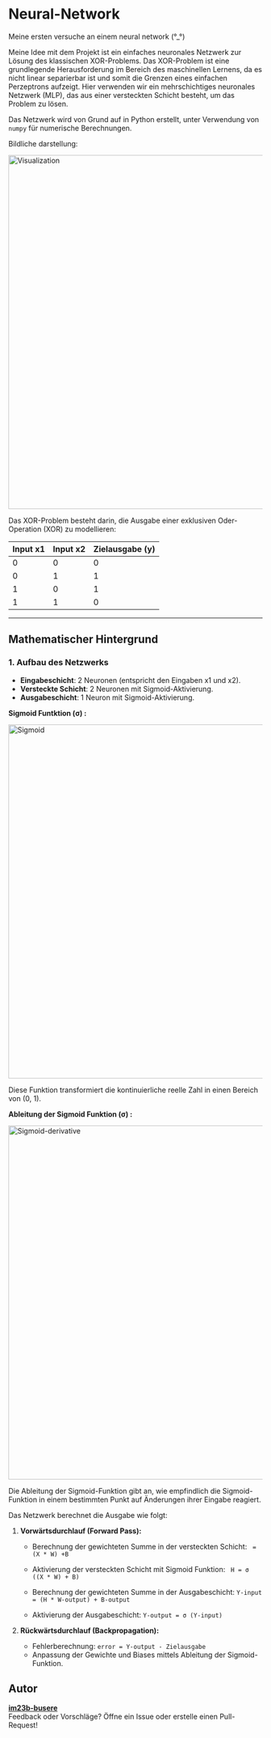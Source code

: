 # Neural-Network
 Meine ersten versuche an einem neural network (°_°)

Meine Idee mit dem Projekt ist ein einfaches neuronales Netzwerk zur Lösung des klassischen XOR-Problems. Das XOR-Problem ist eine grundlegende Herausforderung im Bereich des maschinellen Lernens, da es nicht linear separierbar ist und somit die Grenzen eines einfachen Perzeptrons aufzeigt. Hier verwenden wir ein mehrschichtiges neuronales Netzwerk (MLP), das aus einer versteckten Schicht besteht, um das Problem zu lösen.

Das Netzwerk wird von Grund auf in Python erstellt, unter Verwendung von `numpy` für numerische Berechnungen.

Bildliche darstellung: 

<img src="https://github.com/user-attachments/assets/a868af24-7632-4bd6-988e-962a30f9143f" alt="Visualization" width="700"/>


Das XOR-Problem besteht darin, die Ausgabe einer exklusiven Oder-Operation (XOR) zu modellieren:

| Input x1 | Input x2 | Zielausgabe (y)  |
|------------|------------|------------------|
| 0          | 0          | 0                |
| 0          | 1          | 1                |
| 1          | 0          | 1                |
| 1          | 1          | 0                |





---

## Mathematischer Hintergrund

### 1. Aufbau des Netzwerks
- **Eingabeschicht**: 2 Neuronen (entspricht den Eingaben x1 und x2).
- **Versteckte Schicht**: 2 Neuronen mit Sigmoid-Aktivierung.
- **Ausgabeschicht**: 1 Neuron mit Sigmoid-Aktivierung.

**Sigmoid Funtktion (σ) :**

<img src="https://github.com/user-attachments/assets/c973785e-3ea7-463a-8faf-f276ac02e278" alt="Sigmoid" width="700"/>

Diese Funktion transformiert die kontinuierliche reelle Zahl in einen Bereich von (0, 1).



**Ableitung der Sigmoid Funktion (σ) :**

<img src="https://github.com/user-attachments/assets/e1a894d3-5987-4d55-bae1-15f70f163377" alt="Sigmoid-derivative" width="700"/>

Die Ableitung der Sigmoid-Funktion gibt an, wie empfindlich die Sigmoid-Funktion in einem bestimmten Punkt auf Änderungen ihrer Eingabe reagiert.




Das Netzwerk berechnet die Ausgabe wie folgt:

1. **Vorwärtsdurchlauf (Forward Pass):**
   - Berechnung der gewichteten Summe in der versteckten Schicht:
     ` = (X * W) +B`
     
   - Aktivierung der versteckten Schicht mit Sigmoid Funktion:
      ` H = σ ((X * W) + B)`
     
   - Berechnung der gewichteten Summe in der Ausgabeschicht:
     `Y-input = (H * W-output) + B-output` 
   - Aktivierung der Ausgabeschicht:
     `Y-output = σ (Y-input)`


2. **Rückwärtsdurchlauf (Backpropagation):**
   - Fehlerberechnung:
    `error = Y-output - Zielausgabe`
   - Anpassung der Gewichte und Biases mittels Ableitung der Sigmoid-Funktion.
     
  
## Autor

**[im23b-busere](https://github.com/im23b-busere)**  
Feedback oder Vorschläge? Öffne ein Issue oder erstelle einen Pull-Request!

